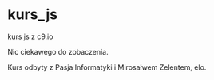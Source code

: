 # kurs_js
kurs js z c9.io

Nic ciekawego do zobaczenia.

Kurs odbyty z Pasja Informatyki i Mirosałwem Zelentem, elo.
